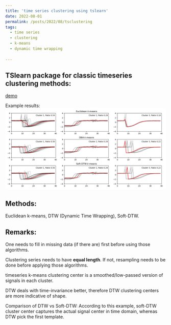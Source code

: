 ```yaml
---
title: 'time series clustering using tslearn'
date: 2022-08-01
permalink: /posts/2022/08/tsclustering
tags:
  - time series
  - clustering
  - k-means
  - dynamic time wrapping

---
```


TSlearn package for classic timeseries clustering methods:
--
[demo](https://tslearn.readthedocs.io/en/stable/auto_examples/clustering/plot_kmeans.html)

Example results:
<img src='images/blog_tsclustering/example_three_ts_clustering.png' width='600'>

Methods:
---
Euclidean k-means,
DTW (Dynamic Time Wrapping),
Soft-DTW.

Remarks:
---
One needs to fill in missing data (if there are) first before using those algorithms.

Clustering series needs to have **equal length**. 
If not, resampling needs to be done before applying those algorithms.

timeseries k-means clustering center is a smoothed/low-passed version of signals in each cluster.

DTW deals with time-invariance better, therefore DTW clustering centers are more indicative of shape.

Comparison of DTW vs Soft-DTW: 
According to this example, soft-DTW cluster center captures the actual signal center in time domain, whereas DTW pick the first template.
